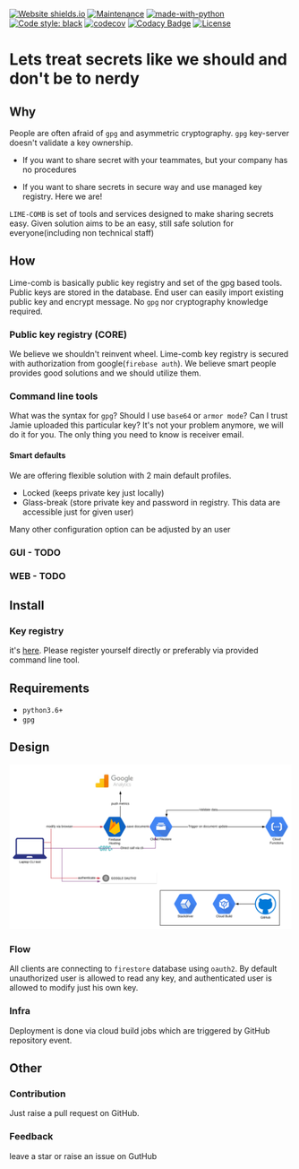 [![Website shields.io](https://img.shields.io/website-up-down-green-red/http/shields.io.svg)](https://lime-comb.web.app/)
[![Maintenance](https://img.shields.io/badge/Maintained%3F-yes-green.svg)](https://GitHub.com/Naereen/StrapDown.js/graphs/commit-activity)
[![made-with-python](https://img.shields.io/badge/Made%20with-Python-1f425f.svg)](https://www.python.org/)
[![Code style: black](https://img.shields.io/badge/code%20style-black-000000.svg)](https://github.com/psf/black)
[![codecov](https://codecov.io/gh/n0npax/lime-comb/branch/master/graph/badge.svg)](https://codecov.io/gh/n0npax/lime-comb)
[![Codacy Badge](https://api.codacy.com/project/badge/Grade/f46eccc192ce4347b7a6596175c960ee)](https://www.codacy.com/manual/n0npax/lime-comb?utm_source=github.com&amp;utm_medium=referral&amp;utm_content=n0npax/lime-comb&amp;utm_campaign=Badge_Grade)
[![License](https://img.shields.io/:license-mit-blue.svg)](https://badges.mit-license.org)

# Lets treat secrets like we should and don't be to nerdy

## Why
People are often afraid of `gpg` and asymmetric cryptography.
`gpg` key-server doesn't validate a key ownership.

-   If you want to share secret with your teammates,
but your company has no procedures

-   If you want to share secrets in secure way and use managed key registry.
Here we are!

`LIME-COMB` is set of tools and services designed to make sharing secrets easy.
Given solution aims to be an easy,
still safe solution for everyone(including non technical staff)

## How

Lime-comb is basically public key registry and set of the gpg based tools.
Public keys are stored in the database.
End user can easily import existing public key and encrypt message.
No `gpg` nor cryptography knowledge required.

### Public key registry (CORE)

We believe we shouldn't reinvent wheel.
Lime-comb key registry is secured with authorization from google(`firebase auth`).
We believe smart people provides good solutions and we should utilize them.

### Command line tools

What was the syntax for `gpg`? Should I use `base64` or `armor mode`?
Can I trust Jamie uploaded this particular key?
It's not your problem anymore, we will do it for you.
The only thing you need to know is receiver email.

#### Smart defaults
We are offering flexible solution with 2 main default profiles.

-   Locked (keeps private key just locally)
-   Glass-break (store private key and password in registry. This data are accessible just for given user)

Many other configuration option can be adjusted by an user

### GUI - TODO

### WEB - TODO

## Install

### Key registry
it's [here](https://lime-comb.web.app/).
Please register yourself directly or preferably via provided command line tool.

## Requirements
-   `python3.6+`
-   `gpg`

## Design

![Design diagram](https://github.com/n0npax/lime-comb/blob/master/images/arch_diagram.svg)

### Flow

All clients are connecting to `firestore` database using `oauth2`.
By default unauthorized user is allowed to read any key,
and authenticated user is allowed to modify just his own key.

### Infra

Deployment is done via cloud build jobs which are triggered
by GitHub repository event.

## Other

### Contribution

Just raise a pull request on GitHub.

### Feedback

leave a star or raise an issue on GutHub
